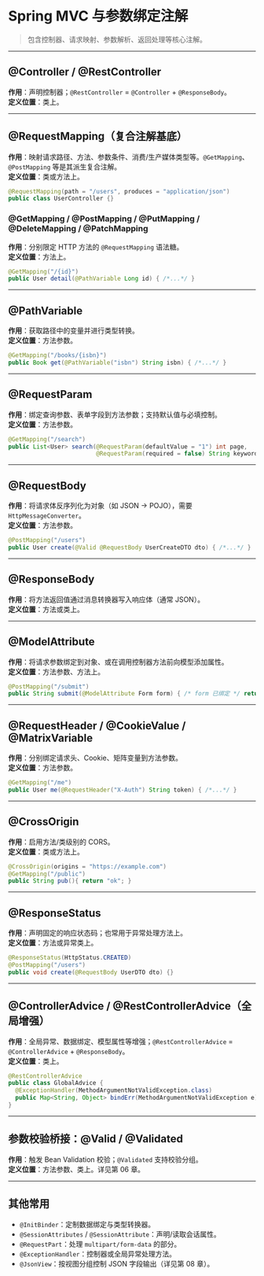 
# Spring MVC 与参数绑定注解

> 包含控制器、请求映射、参数解析、返回处理等核心注解。

---

## @Controller / @RestController

**作用**：声明控制器；`@RestController` = `@Controller` + `@ResponseBody`。  
**定义位置**：类上。

---

## @RequestMapping（复合注解基底）

**作用**：映射请求路径、方法、参数条件、消费/生产媒体类型等。`@GetMapping`、`@PostMapping` 等是其派生复合注解。  
**定义位置**：类或方法上。

```java
@RequestMapping(path = "/users", produces = "application/json")
public class UserController {}
```

### @GetMapping / @PostMapping / @PutMapping / @DeleteMapping / @PatchMapping

**作用**：分别限定 HTTP 方法的 `@RequestMapping` 语法糖。  
**定义位置**：方法上。

```java
@GetMapping("/{id}")
public User detail(@PathVariable Long id) { /*...*/ }
```

---

## @PathVariable

**作用**：获取路径中的变量并进行类型转换。  
**定义位置**：方法参数。

```java
@GetMapping("/books/{isbn}")
public Book get(@PathVariable("isbn") String isbn) { /*...*/ }
```

---

## @RequestParam

**作用**：绑定查询参数、表单字段到方法参数；支持默认值与必填控制。  
**定义位置**：方法参数。

```java
@GetMapping("/search")
public List<User> search(@RequestParam(defaultValue = "1") int page,
                         @RequestParam(required = false) String keyword) { /*...*/ }
```

---

## @RequestBody

**作用**：将请求体反序列化为对象（如 JSON -> POJO），需要 `HttpMessageConverter`。  
**定义位置**：方法参数。

```java
@PostMapping("/users")
public User create(@Valid @RequestBody UserCreateDTO dto) { /*...*/ }
```

---

## @ResponseBody

**作用**：将方法返回值通过消息转换器写入响应体（通常 JSON）。  
**定义位置**：方法或类上。

---

## @ModelAttribute

**作用**：将请求参数绑定到对象、或在调用控制器方法前向模型添加属性。  
**定义位置**：方法参数、方法上。

```java
@PostMapping("/submit")
public String submit(@ModelAttribute Form form) { /* form 已绑定 */ return "ok"; }
```

---

## @RequestHeader / @CookieValue / @MatrixVariable

**作用**：分别绑定请求头、Cookie、矩阵变量到方法参数。  
**定义位置**：方法参数。

```java
@GetMapping("/me")
public User me(@RequestHeader("X-Auth") String token) { /*...*/ }
```

---

## @CrossOrigin

**作用**：启用方法/类级别的 CORS。  
**定义位置**：类或方法上。

```java
@CrossOrigin(origins = "https://example.com")
@GetMapping("/public")
public String pub(){ return "ok"; }
```

---

## @ResponseStatus

**作用**：声明固定的响应状态码；也常用于异常处理方法上。  
**定义位置**：方法或异常类上。

```java
@ResponseStatus(HttpStatus.CREATED)
@PostMapping("/users")
public void create(@RequestBody UserDTO dto) {}
```

---

## @ControllerAdvice / @RestControllerAdvice（全局增强）

**作用**：全局异常、数据绑定、模型属性等增强；`@RestControllerAdvice` = `@ControllerAdvice` + `@ResponseBody`。  
**定义位置**：类上。

```java
@RestControllerAdvice
public class GlobalAdvice {
  @ExceptionHandler(MethodArgumentNotValidException.class)
  public Map<String, Object> bindErr(MethodArgumentNotValidException e) { /*...*/ return Map.of(); }
}
```

---

## 参数校验桥接：@Valid / @Validated

**作用**：触发 Bean Validation 校验；`@Validated` 支持校验分组。  
**定义位置**：方法参数、类上。详见第 06 章。

---

## 其他常用

- `@InitBinder`：定制数据绑定与类型转换器。
- `@SessionAttributes` / `@SessionAttribute`：声明/读取会话属性。
- `@RequestPart`：处理 `multipart/form-data` 的部分。
- `@ExceptionHandler`：控制器或全局异常处理方法。
- `@JsonView`：按视图分组控制 JSON 字段输出（详见第 08 章）。
